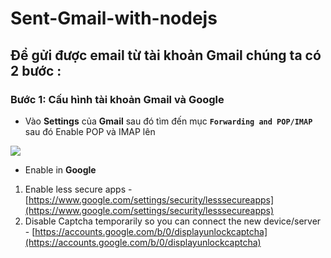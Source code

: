 # Sent-Gmail-with-nodejs
## Để gửi được email từ tài khoản Gmail chúng ta có 2 bước :

### Bước 1: Cấu hình tài khoản Gmail và Google

- Vào **Settings** của **Gmail** sau đó tìm đến mục **`Forwarding and POP/IMAP`** sau đó Enable POP và IMAP lên

<img src="https://www.notion.so/image/https%3A%2F%2Fs3-us-west-2.amazonaws.com%2Fsecure.notion-static.com%2Fceb7038e-1d9b-4a44-a59a-8a53c07659e2%2FScreenshot_from_2020-06-13_21-59-59.png?table=block&id=6e5345d5-8b47-4f91-a610-8326a84e33d7&width=2460&userId=2fa900c2-a599-4279-b650-07e290880f5f&cache=v2">

- Enable in **Google**
1. Enable less secure apps - [https://www.google.com/settings/security/lesssecureapps](https://www.google.com/settings/security/lesssecureapps)
2. Disable Captcha temporarily so you can connect the new device/server - [https://accounts.google.com/b/0/displayunlockcaptcha](https://accounts.google.com/b/0/displayunlockcaptcha)
